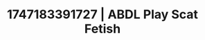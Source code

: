 ---
categories:
- Passionate kisses
- NSFW role reversal
- Erotic tension build
- Mindful pleasure
- Story-driven erotica
image: /assets/images/1747183391727.jpg
layout: post
seo:
  description: Featured content with artistic ABDL Play, Scat Fetish. HD images available.
  keywords: ABDL Play, Scat Fetish
  og_image: /assets/images/1747183391727.jpg
  schema_type: VisualArtwork
tags:
- ABDL Play
- Scat Fetish
- '#1747183391727'
title: 1747183391727 | ABDL Play Scat Fetish
---